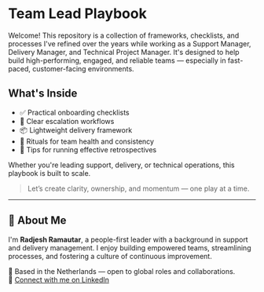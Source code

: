 # Team Lead Playbook

Welcome! This repository is a collection of frameworks, checklists, and processes I've refined over the years while working as a Support Manager, Delivery Manager, and Technical Project Manager. It's designed to help build high-performing, engaged, and reliable teams — especially in fast-paced, customer-facing environments.

## What's Inside

- ✅ Practical onboarding checklists
- 🚨 Clear escalation workflows
- 📦 Lightweight delivery framework
- 🔁 Rituals for team health and consistency
- 💬 Tips for running effective retrospectives

Whether you're leading support, delivery, or technical operations, this playbook is built to scale.

> Let’s create clarity, ownership, and momentum — one play at a time.

---

## 👋 About Me

I'm **Radjesh Ramautar**, a people-first leader with a background in support and delivery management. I enjoy building empowered teams, streamlining processes, and fostering a culture of continuous improvement.

📍 Based in the Netherlands — open to global roles and collaborations.  
🔗 [Connect with me on LinkedIn](https://www.linkedin.com/in/radjeshramautar/)
